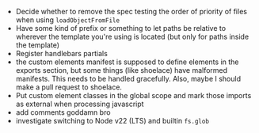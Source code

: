 - Decide whether to remove the spec testing the order of priority of files when using `loadObjectFromFile`
- Have some kind of prefix or something to let paths be relative to wherever the template you're using is located (but only for paths inside the template)
- Register handlebars partials
- the custom elements manifest is supposed to define elements in the exports section, but some things (like shoelace) have malformed manifests. This needs to be handled gracefully. Also, maybe I should make a pull request to shoelace.
- Put custom element classes in the global scope and mark those imports as external when processing javascript
- add comments goddamn bro
- investigate switching to Node v22 (LTS) and builtin `fs.glob`

